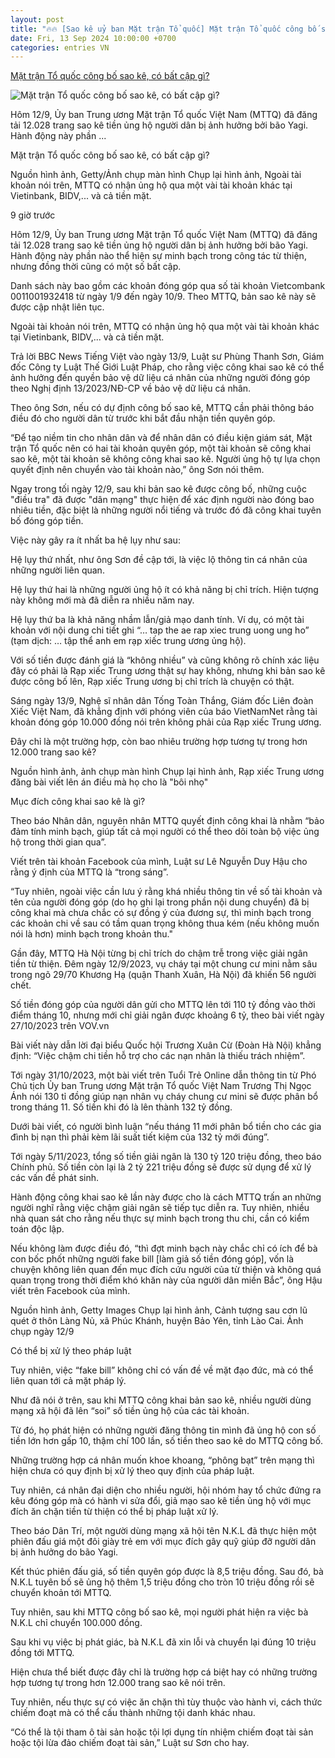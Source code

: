 ```yaml
---
layout: post
title: "🔥🔥 [Sao kê uỷ ban Mặt trận Tổ quốc] Mặt trận Tổ quốc công bố sao kê, có bất cập gì?"
date: Fri, 13 Sep 2024 10:00:00 +0700
categories: entries VN
---
```

[Mặt trận Tổ quốc công bố sao kê, có bất cập gì?](https://www.bbc.com/vietnamese/articles/c3vxv2yw99ko)

![Mặt trận Tổ quốc công bố sao kê, có bất cập gì?](https://ichef.bbci.co.uk/news/1024/branded_vietnamese/40ba/live/57e9a9b0-719d-11ef-b282-4535eb84fe4b.png)

Hôm 12/9, Ủy ban Trung ương Mặt trận Tổ quốc Việt Nam (MTTQ) đã đăng tải 12.028 trang sao kê tiền ủng hộ người dân bị ảnh hưởng bởi bão Yagi. Hành động này phần ...

Mặt trận Tổ quốc công bố sao kê, có bất cập gì?

Nguồn hình ảnh, Getty/Ảnh chụp màn hình Chụp lại hình ảnh, Ngoài tài khoản nói trên, MTTQ có nhận ủng hộ qua một vài tài khoản khác tại Vietinbank, BIDV,... và cả tiền mặt.

9 giờ trước

Hôm 12/9, Ủy ban Trung ương Mặt trận Tổ quốc Việt Nam (MTTQ) đã đăng tải 12.028 trang sao kê tiền ủng hộ người dân bị ảnh hưởng bởi bão Yagi. Hành động này phần nào thể hiện sự minh bạch trong công tác từ thiện, nhưng đồng thời cũng có một số bất cập.

Danh sách này bao gồm các khoản đóng góp qua số tài khoản Vietcombank 0011001932418 từ ngày 1/9 đến ngày 10/9. Theo MTTQ, bản sao kê này sẽ được cập nhật liên tục.

Ngoài tài khoản nói trên, MTTQ có nhận ủng hộ qua một vài tài khoản khác tại Vietinbank, BIDV,... và cả tiền mặt.

Trả lời BBC News Tiếng Việt vào ngày 13/9, Luật sư Phùng Thanh Sơn, Giám đốc Công ty Luật Thế Giới Luật Pháp, cho rằng việc công khai sao kê có thể ảnh hưởng đến quyền bảo vệ dữ liệu cá nhân của những người đóng góp theo Nghị định 13/2023/NĐ-CP về bảo vệ dữ liệu cá nhân.

Theo ông Sơn, nếu có dự định công bố sao kê, MTTQ cần phải thông báo điều đó cho người dân từ trước khi bắt đầu nhận tiền quyên góp.

“Để tạo niềm tin cho nhân dân và để nhân dân có điều kiện giám sát, Mặt trận Tổ quốc nên có hai tài khoản quyên góp, một tài khoản sẽ công khai sao kê, một tài khoản sẽ không công khai sao kê. Người ủng hộ tự lựa chọn quyết định nên chuyển vào tài khoản nào,” ông Sơn nói thêm.

Ngay trong tối ngày 12/9, sau khi bản sao kê được công bố, những cuộc "điều tra" đã được "dân mạng" thực hiện để xác định người nào đóng bao nhiêu tiền, đặc biệt là những người nổi tiếng và trước đó đã công khai tuyên bố đóng góp tiền.

Việc này gây ra ít nhất ba hệ lụy như sau:

Hệ lụy thứ nhất, như ông Sơn đề cập tới, là việc lộ thông tin cá nhân của những người liên quan.

Hệ lụy thứ hai là những người ủng hộ ít có khả năng bị chỉ trích. Hiện tượng này không mới mà đã diễn ra nhiều năm nay.

Hệ lụy thứ ba là khả năng nhầm lẫn/giả mạo danh tính. Ví dụ, có một tài khoản với nội dung chi tiết ghi “… tap the ae rap xiec trung uong ung ho” (tạm dịch: … tập thể anh em rạp xiếc trung ương ủng hộ).

Với số tiền được đánh giá là “không nhiều” và cũng không rõ chính xác liệu đây có phải là Rạp xiếc Trung ương thật sự hay không, nhưng khi bản sao kê được công bố lên, Rạp xiếc Trung ương bị chỉ trích là chuyện có thật.

Sáng ngày 13/9, Nghệ sĩ nhân dân Tống Toàn Thắng, Giám đốc Liên đoàn Xiếc Việt Nam, đã khẳng định với phóng viên của báo VietNamNet rằng tài khoản đóng góp 10.000 đồng nói trên không phải của Rạp xiếc Trung ương.

Đây chỉ là một trường hợp, còn bao nhiêu trường hợp tương tự trong hơn 12.000 trang sao kê?

Nguồn hình ảnh, ảnh chụp màn hình Chụp lại hình ảnh, Rạp xiếc Trung ương đăng bài viết lên án điều mà họ cho là "bôi nhọ"

Mục đích công khai sao kê là gì?

Theo báo Nhân dân, nguyên nhân MTTQ quyết định công khai là nhằm “bảo đảm tính minh bạch, giúp tất cả mọi người có thể theo dõi toàn bộ việc ủng hộ trong thời gian qua”.

Viết trên tài khoản Facebook của mình, Luật sư Lê Nguyễn Duy Hậu cho rằng ý định của MTTQ là “trong sáng”.

“Tuy nhiên, ngoài việc cần lưu ý rằng khá nhiều thông tin về số tài khoản và tên của người đóng góp (do họ ghi lại trong phần nội dung chuyển) đã bị công khai mà chưa chắc có sự đồng ý của đương sự, thì minh bạch trong các khoản chi về sau có tầm quan trọng không thua kém (nếu không muốn nói là hơn) minh bạch trong khoản thu."

Gần đây, MTTQ Hà Nội từng bị chỉ trích do chậm trễ trong việc giải ngân tiền từ thiện. Đêm ngày 12/9/2023, vụ cháy tại một chung cư mini nằm sâu trong ngõ 29/70 Khương Hạ (quận Thanh Xuân, Hà Nội) đã khiến 56 người chết.

Số tiền đóng góp của người dân gửi cho MTTQ lên tới 110 tỷ đồng vào thời điểm tháng 10, nhưng mới chỉ giải ngân được khoảng 6 tỷ, theo bài viết ngày 27/10/2023 trên VOV.vn

Bài viết này dẫn lời đại biểu Quốc hội Trương Xuân Cừ (Đoàn Hà Nội) khẳng định: “Việc chậm chi tiền hỗ trợ cho các nạn nhân là thiếu trách nhiệm”.

Tới ngày 31/10/2023, một bài viết trên Tuổi Trẻ Online dẫn thông tin từ Phó Chủ tịch Ủy ban Trung ương Mặt trận Tổ quốc Việt Nam Trương Thị Ngọc Ánh nói 130 tỉ đồng giúp nạn nhân vụ cháy chung cư mini sẽ được phân bổ trong tháng 11. Số tiền khi đó là lên thành 132 tỷ đồng.

Dưới bài viết, có người bình luận “nếu tháng 11 mới phân bổ tiền cho các gia đình bị nạn thì phải kèm lãi suất tiết kiệm của 132 tỷ mới đúng”.

Tới ngày 5/11/2023, tổng số tiền giải ngân là 130 tỷ 120 triệu đồng, theo báo Chính phủ. Số tiền còn lại là 2 tỷ 221 triệu đồng sẽ được sử dụng để xử lý các vấn đề phát sinh.

Hành động công khai sao kê lần này được cho là cách MTTQ trấn an những người nghĩ rằng việc chậm giải ngân sẽ tiếp tục diễn ra. Tuy nhiên, nhiều nhà quan sát cho rằng nếu thực sự minh bạch trong thu chi, cần có kiểm toán độc lập.

Nếu không làm được điều đó, “thì đợt minh bạch này chắc chỉ có ích để bà con bốc phốt những người fake bill [làm giả số tiền đóng góp], vốn là chuyện không liên quan đến mục đích cứu người của từ thiện và không quá quan trọng trong thời điểm khó khăn này của người dân miền Bắc”, ông Hậu viết trên Facebook của mình.

Nguồn hình ảnh, Getty Images Chụp lại hình ảnh, Cảnh tượng sau cơn lũ quét ở thôn Làng Nủ, xã Phúc Khánh, huyện Bảo Yên, tỉnh Lào Cai. Ảnh chụp ngày 12/9

Có thể bị xử lý theo pháp luật

Tuy nhiên, việc “fake bill” không chỉ có vấn đề về mặt đạo đức, mà có thể liên quan tới cả mặt pháp lý.

Như đã nói ở trên, sau khi MTTQ công khai bản sao kê, nhiều người dùng mạng xã hội đã lên “soi” số tiền ủng hộ của các tài khoản.

Từ đó, họ phát hiện có những người đăng thông tin mình đã ủng hộ con số tiền lớn hơn gấp 10, thậm chí 100 lần, số tiền theo sao kê do MTTQ công bố.

Những trường hợp cá nhân muốn khoe khoang, “phông bạt” trên mạng thì hiện chưa có quy định bị xử lý theo quy định của pháp luật.

Tuy nhiên, cá nhân đại diện cho nhiều người, hội nhóm hay tổ chức đứng ra kêu đóng góp mà có hành vi sửa đổi, giả mạo sao kê tiền ủng hộ với mục đích ăn chặn tiền từ thiện có thể bị pháp luật xử lý.

Theo báo Dân Trí, một người dùng mạng xã hội tên N.K.L đã thực hiện một phiên đấu giá một đôi giày trẻ em với mục đích gây quỹ giúp đỡ người dân bị ảnh hưởng do bão Yagi.

Kết thúc phiên đấu giá, số tiền quyên góp được là 8,5 triệu đồng. Sau đó, bà N.K.L tuyên bố sẽ ủng hộ thêm 1,5 triệu đồng cho tròn 10 triệu đồng rồi sẽ chuyển khoản tới MTTQ.

Tuy nhiên, sau khi MTTQ công bố sao kê, mọi người phát hiện ra việc bà N.K.L chỉ chuyển 100.000 đồng.

Sau khi vụ việc bị phát giác, bà N.K.L đã xin lỗi và chuyển lại đúng 10 triệu đồng tới MTTQ.

Hiện chưa thể biết được đây chỉ là trường hợp cá biệt hay có những trường hợp tương tự trong hơn 12.000 trang sao kê nói trên.

Tuy nhiên, nếu thực sự có việc ăn chặn thì tùy thuộc vào hành vi, cách thức chiếm đoạt mà có thể cấu thành những tội danh khác nhau.

“Có thể là tội tham ô tài sản hoặc tội lợi dụng tín nhiệm chiếm đoạt tài sản hoặc tội lừa đảo chiếm đoạt tài sản,” Luật sư Sơn cho hay.

